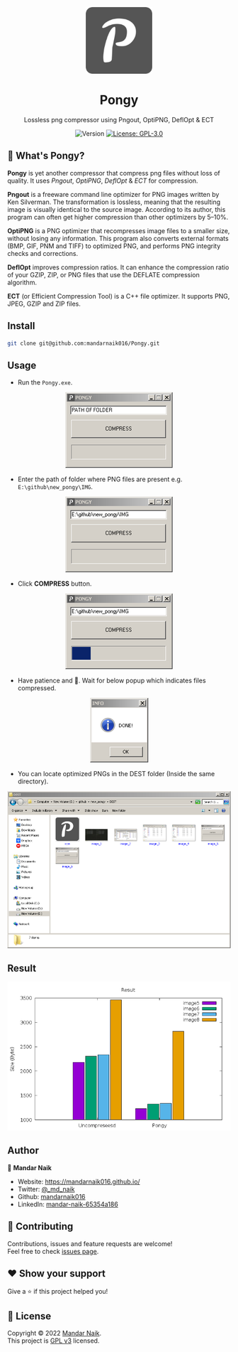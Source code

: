 <p align="center"><a href="IMG/icon.png"><img src="IMG/icon.png" alt="Pongy" height="150" /></a></p>

<h1 align="center">Pongy</h1>

<p align="center">Lossless png compressor using Pngout, OptiPNG, DeflOpt & ECT</p>
<p align="center">
	<img alt="Version" src="https://img.shields.io/badge/version-0.1-blue.svg" />

  <a href="https://github.com/mandarnaik016/PassGen/blob/main/LICENSE" target="_blank">
    <img alt="License: GPL-3.0" src="https://img.shields.io/badge/License-GPL-yellow.svg" />
  </a>
</p>

## :hear_no_evil: What's Pongy?
**Pongy** is yet another compressor that compress png files without loss of quality. It uses *Pngout*, *OptiPNG*, *DeflOpt* & *ECT* for compression.

**Pngout** is a freeware command line optimizer for PNG images written by Ken Silverman. The transformation is lossless, meaning that the resulting image is visually identical to the source image. According to its author, this program can often get higher compression than other optimizers by 5–10%.

**OptiPNG** is a PNG optimizer that recompresses image files to a smaller size, without losing any information. This program also converts external formats (BMP, GIF, PNM and TIFF) to optimized PNG, and performs PNG integrity checks and corrections.

**DeflOpt** improves compression ratios. It can enhance the compression ratio of your GZIP, ZIP, or PNG files that use the DEFLATE compression algorithm.

**ECT** (or Efficient Compression Tool) is a C++ file optimizer. It supports PNG, JPEG, GZIP and ZIP files.

## Install

```sh
git clone git@github.com:mandarnaik016/Pongy.git
```

## Usage

- Run the `Pongy.exe`.  
<p align="center"><a href="IMG/image_5.png"><img alt="image_5" src="IMG/image_5.png" /></a></p>

- Enter the path of folder where PNG files are present e.g. `E:\github\new_pongy\IMG`. 
<p align="center"><a href="IMG/image_6.png"><img alt="image_6" src="IMG/image_6.png" /></a></p>

- Click **COMPRESS** button. 
<p align="center"><a href="IMG/image_7.png"><img alt="image_7" src="IMG/image_7.png" /></a></p>

- Have patience and :tea:. Wait for below popup which indicates files compressed. 
<p align="center"><a href="IMG/image_8.png"><img alt="image_8" src="IMG/image_8.png" /></a></p>

- You can locate optimized PNGs in the DEST folder (Inside the same directory). 
<p align="center"><a href="IMG/image_9.png"><img alt="image_9" src="IMG/image_9.png" /></a></p>

## Result

<p align="center"><a href="IMG/result.png"><img alt="result" src="IMG/result.png" /></a></p>

## Author

👤 **Mandar Naik**

- Website: https://mandarnaik016.github.io/
- Twitter: [@_md_naik](https://twitter.com/_md_naik)
- Github: [mandarnaik016](https://github.com/mandarnaik016)
- LinkedIn: [mandar-naik-65354a186](https://linkedin.com/in/mandar-naik-65354a186)

## :open_hands: Contributing

Contributions, issues and feature requests are welcome!<br />Feel free to check [issues page](https://github.com/mandarnaik016/Pongy/issues).

## :heart: Show your support

Give a ⭐️ if this project helped you!

## 📝 License

Copyright © 2022 [Mandar Naik](https://github.com/mandarnaik016).<br />
This project is [GPL v3](https://github.com/mandarnaik016/Pongy/blob/main/LICENSE) licensed.
